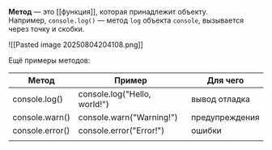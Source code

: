 **Метод** — это [[функция]], которая принадлежит объекту.  
Например, `console.log()` — метод `log` объекта `console`, вызывается через точку и скобки.

![[Pasted image 20250804204108.png]]

Ещё примеры методов:

| Метод           | Пример                       | Для чего       |
| --------------- | ---------------------------- | -------------- |
| console.log()   | console.log("Hello, world!") | вывод отладка  |
| console.warn()  | console.warn("Warning!")     | предупреждения |
| console.error() | console.error("Error!")      | ошибки         |
|                 |                              |                |


